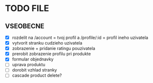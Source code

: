 # TODO FILE

## VSEOBECNE

- [x] rozdelit na /account = tvoj profil a /profile/:id = profil ineho uzivatela
- [x] vytvorit stranku cudzieho uzivatela
- [x] zobrazenie + pridanie ratingu pouzivatela
- [x] prerobit zobrazenie profilu pri produkte
- [x] formular objednavky
- [ ] uprava produktu
- [ ] dorobit vzhlad stranky
- [ ] cascade product delete?

